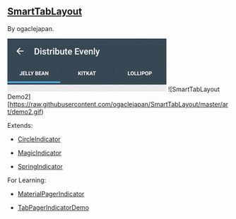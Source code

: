 
## [SmartTabLayout](https://github.com/ogaclejapan/SmartTabLayout)

By ogaclejapan.

![SmartTabLayout Demo1](https://raw.githubusercontent.com/ogaclejapan/SmartTabLayout/master/art/demo1.gif)
![SmartTabLayout Demo2][https://raw.githubusercontent.com/ogaclejapan/SmartTabLayout/master/art/demo2.gif)

Extends:

- [CircleIndicator](https://github.com/ongakuer/CircleIndicator)

- [MagicIndicator](https://github.com/hackware1993/MagicIndicator)

- [SpringIndicator](https://github.com/chenupt/SpringIndicator)

For Learning:

- [MaterialPagerIndicator](https://github.com/amlcurran/MaterialPagerIndicator)

- [TabPagerIndicatorDemo](https://github.com/shanyao0/TabPagerIndicatorDemo)
